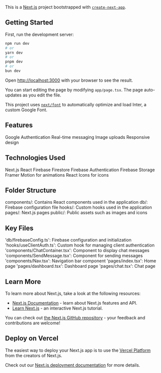 This is a [Next.js](https://nextjs.org/) project bootstrapped with [`create-next-app`](https://github.com/vercel/next.js/tree/canary/packages/create-next-app).

## Getting Started

First, run the development server:

```bash
npm run dev
# or
yarn dev
# or
pnpm dev
# or
bun dev
```

Open [http://localhost:3000](http://localhost:3000) with your browser to see the result.

You can start editing the page by modifying `app/page.tsx`. The page auto-updates as you edit the file.

This project uses [`next/font`](https://nextjs.org/docs/basic-features/font-optimization) to automatically optimize and load Inter, a custom Google Font.

## Features

Google Authentication
Real-time messaging
Image uploads
Responsive design

## Technologies Used

Next.js
React
Firebase Firestore
Firebase Authentication
Firebase Storage
Framer Motion for animations
React Icons for icons

## Folder Structure

components/: Contains React components used in the application
db/: Firebase configuration file
hooks/: Custom hooks used in the application
pages/: Next.js pages
public/: Public assets such as images and icons


## Key Files

'db/firebaseConfig.ts': Firebase configuration and initialization
'hooks/useClientAuth.ts': Custom hook for managing client authentication
'components/ChatContainer.tsx': Component to display chat messages
'components/SendMessage.tsx': Component for sending messages
'components/Nav.tsx': Navigation bar component
'pages/index.tsx': Home page
'pages/dashboard.tsx': Dashboard page
'pages/chat.tsx': Chat page

## Learn More

To learn more about Next.js, take a look at the following resources:

- [Next.js Documentation](https://nextjs.org/docs) - learn about Next.js features and API.
- [Learn Next.js](https://nextjs.org/learn) - an interactive Next.js tutorial.

You can check out [the Next.js GitHub repository](https://github.com/vercel/next.js/) - your feedback and contributions are welcome!

## Deploy on Vercel

The easiest way to deploy your Next.js app is to use the [Vercel Platform](https://vercel.com/new?utm_medium=default-template&filter=next.js&utm_source=create-next-app&utm_campaign=create-next-app-readme) from the creators of Next.js.

Check out our [Next.js deployment documentation](https://nextjs.org/docs/deployment) for more details.
